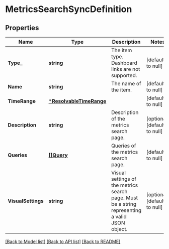 # MetricsSearchSyncDefinition

## Properties
Name | Type | Description | Notes
------------ | ------------- | ------------- | -------------
**Type_** | **string** | The item type. Dashboard links are not supported. | [default to null]
**Name** | **string** | The name of the item. | [default to null]
**TimeRange** | [***ResolvableTimeRange**](ResolvableTimeRange.md) |  | [default to null]
**Description** | **string** | Description of the metrics search page. | [optional] [default to null]
**Queries** | [**[]Query**](Query.md) | Queries of the metrics search page. | [default to null]
**VisualSettings** | **string** | Visual settings of the metrics search page. Must be a string representing a valid JSON object.  | [optional] [default to null]

[[Back to Model list]](../README.md#documentation-for-models) [[Back to API list]](../README.md#documentation-for-api-endpoints) [[Back to README]](../README.md)

